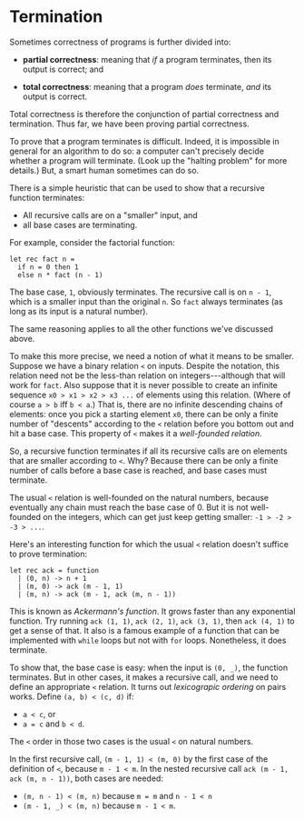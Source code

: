 # Termination

Sometimes correctness of programs is further divided into:

- **partial correctness**:  meaning that *if* a program terminates, then
  its output is correct; and

- **total correctness**:  meaning that a program *does* terminate, *and*
  its output is correct.

Total correctness is therefore the conjunction of partial correctness and
termination.  Thus far, we have been proving partial correctness.

To prove that a program terminates is difficult.  Indeed, it is impossible in
general for an algorithm to do so:  a computer can't precisely decide whether a
program will terminate.  (Look up the "halting problem" for more details.) But,
a smart human sometimes can do so.

There is a simple heuristic that can be used to show that a recursive
function terminates:

- All recursive calls are on a "smaller" input, and
- all base cases are terminating.

For example, consider the factorial function:
```
let rec fact n =
  if n = 0 then 1
  else n * fact (n - 1)
```

The base case, `1`, obviously terminates.  The recursive call is on `n - 1`,
which is a smaller input than the original `n`.  So `fact` always terminates
(as long as its input is a natural number).

The same reasoning applies to all the other functions we've discussed above.

To make this more precise, we need a notion of what it means to be smaller.
Suppose we have a binary relation `<` on inputs.  Despite the notation, this
relation need not be the less-than relation on integers---although that will
work for `fact`.  Also suppose that it is never possible to create an infinite
sequence `x0 > x1 > x2 > x3 ...` of elements using this relation.  (Where of
course `a > b` iff `b < a`.)  That is, there are no infinite descending chains
of elements:  once you pick a starting element `x0`, there can be only a finite
number of "descents" according to the `<` relation before you bottom out and hit
a base case. This property of `<` makes it a *well-founded relation*.

So, a recursive function terminates if all its recursive calls are on
elements that are smaller according to `<`.  Why?  Because there can be only
a finite number of calls before a base case is reached, and base cases must
terminate.

The usual `<` relation is well-founded on the natural numbers, because
eventually any chain must reach the base case of 0.  But it is not
well-founded on the integers, which can get just keep getting smaller:
`-1 > -2 > -3 > ...`.

Here's an interesting function for which the usual `<` relation doesn't suffice
to prove termination:

```
let rec ack = function
  | (0, n) -> n + 1
  | (m, 0) -> ack (m - 1, 1)
  | (m, n) -> ack (m - 1, ack (m, n - 1))
```

This is known as *Ackermann's function*.  It grows faster than any exponential
function.  Try running `ack (1, 1)`, `ack (2, 1)`, `ack (3, 1)`, then `ack (4,
1)` to get a sense of that.  It also is a famous example of a function that can
be implemented with `while` loops but not with `for` loops.  Nonetheless, it
does terminate.

To show that, the base case is easy:  when the input is `(0, _)`, the function
terminates.  But in other cases, it makes a recursive call, and we need
to define an appropriate `<` relation.  It turns out *lexicograpic ordering*
on pairs works.  Define `(a, b) < (c, d)` if:

- `a < c`, or
- `a = c` and `b < d`.

The `<` order in those two cases is the usual `<` on natural numbers.

In the first recursive call, `(m - 1, 1) < (m, 0)` by the first case of the
definition of `<`, because `m - 1 < m`.  In the nested recursive call
`ack (m - 1, ack (m, n - 1))`, both cases are needed:

- `(m, n - 1) < (m, n)` because `m = m` and `n - 1 < n`
- `(m - 1, _) < (m, n)` because `m - 1 < m`.

